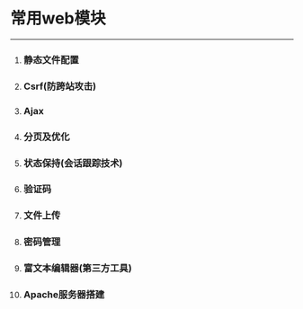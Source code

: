 常用web模块
===

---

1. ### 静态文件配置
1. ### Csrf(防跨站攻击)
1. ### Ajax
1. ### 分页及优化
1. ### 状态保持(会话跟踪技术)
1. ### 验证码
1. ### 文件上传
1. ### 密码管理
1. ### 富文本编辑器(第三方工具)
1. ### Apache服务器搭建
